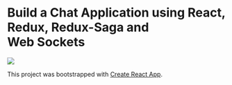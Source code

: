 # Build a Chat Application using React, Redux, Redux-Saga and Web Sockets

![](./result.gif)

This project was bootstrapped with [Create React App](https://github.com/facebookincubator/create-react-app).

